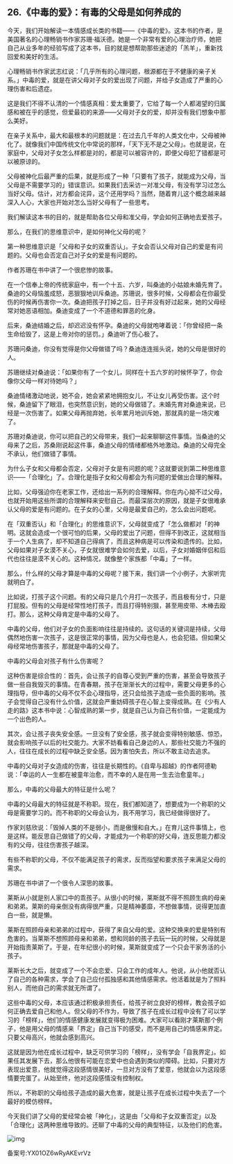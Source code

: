 ## 26.《中毒的爱》：有毒的父母是如何养成的
今天，我们开始解读一本情感成长类的书籍——《中毒的爱》。这本书的作者，是美国著名的心理畅销书作家苏珊·福沃德。她是一个非常有爱的心理治疗师，她把自己从业多年的经验写成了这本书，目的就是想帮助那些迷途的「羔羊」，重新找回爱和美好的生活。


心理畅销书作家武志红说：「几乎所有的心理问题，根源都在于不健康的亲子关系。」中毒的爱，就是在讲父母对子女的爱出现了问题，并给子女造成了严重的心理伤害和后遗症。


这是我们不得不认清的一个情感真相：爱太重要了，它给了每一个人都渴望的归属感和被在乎的感觉，但爱最初的来源——父母对子女的爱，却并没有我们想象中那么美好。


在亲子关系中，最大和最根本的问题就是：在过去几千年的人类文化中，父母被神化了。就像我们中国传统文化中常说的那样，「天下无不是之父母」。也就是说，在家庭中，父母对子女怎么样都是对的，都是可以被容许的，即便父母犯了错都是可以被原谅的。


父母被神化后最严重的后果，就是形成了一种「只要有了孩子，就能成为父母，当父母是不需要学习的」错误意识。如果我们去采访一对准父母，有没有学习过怎么当好父母。估计，对方都会诧异，这个还用学吗？当然，随着育儿这个概念越来越深入人心，大家也开始对怎么当好父母有了一些思考。


我们解读这本书的目的，就是帮助各位父母和准父母，学会如何正确地去爱孩子。


那么，在我们的思维意识中，是如何神化父母的呢？


第一种思维意识是「父母和子女的双重否认」。子女会否认父母对自己的爱是有问题的。父母也会否定自己对子女的爱是有问题的。


作者苏珊在书中讲了一个很悲惨的故事。


在一个信奉上帝的传统家庭中，有一个十五、六岁，叫桑迪的小姑娘未婚先育了。桑迪的父母恼羞成怒，恶狠狠地训斥桑迪。苏珊说，很多时候，父母都会在你最受伤的时候再伤害你一次。桑迪把孩子打掉之后，日子并没有好过起来，她的父母经常对她恶语相加。桑迪变成了一个不道德和罪恶的化身。


后来，桑迪结婚之后，却迟迟没有怀孕。桑迪的父母就咆哮着说：「你曾经把一条生命给毁了，这是上帝对你的惩罚。」桑迪听了伤心极了。


苏珊问桑迪，你没有觉得是你父母做错了吗？桑迪连连摇头说，她的父母是很好的人。


苏珊继续对桑迪说：「如果你有了一个女儿，同样在十五六岁的时候怀孕了，你会像你父母一样对待她吗？」


桑迪情绪激动地说，她不会，她会紧紧地拥抱女儿，不让女儿再受伤害。这个时候，桑迪留下了眼泪，也突然意识到，她的父母做错了。未婚先育对桑迪来说，已经是一次伤害了。如果父母再抛弃她，长年累月地训斥她，那就真的是一场灾难了。


苏珊对桑迪说，你可以把自己的父母带来，我们一起来聊聊这件事情。当桑迪的父母来了之后，苏桑刚说起这件事，桑迪父母的情绪都格外地激动。桑迪的父母完全不承认，他们做错了事情。


为什么子女和父母都会否定，父母对子女是有问题的呢？这就要说到第二种思维意识——「合理化」了。合理化是指子女和父母都会为有问题的爱做出合理的解释。


比如，父母强迫你在老家工作，还给出一系列的合理解释。你在内心拗不过父母，也就开始用这些所谓的合理解释来安慰自己。而最深层次的原因，就是子女很难承认父母的爱是有问题的。在子女的心里，父母是最爱自己的，怎么会出问题呢。


在「双重否认」和「合理化」的思维意识下，父母就变成了「怎么做都对「的神明。这就会造成一个很可怕的后果，父母的爱出了问题，但得不到改正，这就相当于一个人生病了，却不知道自己得病了，而且这种病是可以传染和遗传的。比如，父母如果对子女漠不关心，子女就很难学会如何去爱，以后，子女对婚姻伴侣和后代也往往是漠不关心的。这种情况，就像整个家族都「中毒」了一样。


那么，什么样的父母才算是中毒的父母呢？接下来，我们讲一个小例子，大家听完就明白了。


比如说，打孩子这个问题。有的父母只是几个月打一次孩子，而且极有分寸，只是打屁股。但有的父母是经常性地打孩子，而且打得特别狠，甚至用皮带、木棒去殴打。那么，这种父母肯定是中毒的父母了。


中毒的父母，他们对子女的负面影响往往是持续的。这句话的关键词是持续，父母偶然地伤害一次孩子，这是很正常的事情，因为父母也是人，也会犯错。但如果父母经常地伤害孩子，那就是中毒的父母了。


中毒的父母会对孩子有什么伤害呢？


这种伤害是综合性的：首先，会让孩子的自尊心受到严重的伤害，甚至会导致孩子做一些自我毁灭的事情。在青春期，孩子在渐渐长大的过程中，需要父母更多的心理指导，但中毒的父母不仅不会心理指导，还只会给孩子造成一些负面的影响。孩子会觉得自己没有什么价值，这就会严重妨碍孩子在心智上变得成熟。在《少有人走的路》这本书中说：心智成熟的第一步，就是自己认为自己有价值，一定能成为一个出色的人。


其次，会让孩子丧失安全感。一旦没有了安全感，孩子就会变得特别敏感、惊恐，就会影响孩子以后的社交能力。大家不妨看看自己身边的人，那些社交能力不强的人，往往在成长的过程中缺乏安全感。因为害怕失去，所以不敢主动去追求。


中毒的父母对子女造成的伤害，往往是长期性的。《自卑与超越》的作者阿德勒说：「幸运的人一生都在被童年治愈，而不幸的人是在用一生去治愈童年。」


那么，中毒的父母最大的特征是什么呢？


中毒的父母最大的特征就是不称职。现在，我们都知道了，想要成为一个称职的父母是需要学习的。而不称职的父母会认为，我不用学习，我已经做得很好了。


作家刘慈欣说：「毁掉人类的不是弱小，而是傲慢和自大。」在育儿这件事情上，也是这样。能反思自己做错了的父母，才能成为一个称职的好父母，连反思能力都没有的父母，往往伤害孩子越深。


有些不称职的父母，不仅不能满足孩子的需求，反而指望和要求孩子来满足父母的需求。


苏珊在书中讲了一个很令人深思的故事。


莱斯从小就是别人家口中的乖孩子。从很小的时候，莱斯就不得不照顾生病的母亲和弟弟。莱斯的母亲倒没有病得很严重，只是精神萎靡，不想做事情，说得更加直白一些，就是懒。


莱斯在照顾母亲和弟弟的过程中，获得了来自父母的爱。这种交换来的爱是特别有危害的。当莱斯不想照顾母亲和弟弟，想和同龄的孩子去玩一玩的时候，父母就是开始指责莱斯了。于是，在年纪很小的时候，莱斯就变成了一个只会干家务活的小孩子。


莱斯长大之后，就变成了一个不会恋爱、只会工作的成年人。他说，从小他就否认了自己的各种需求，学会了自己应付孤独感和其他情感需求。他活着就是为了照料别人，而他自己的需求就无所谓了。


这些中毒的父母，本应该通过积极承担责任，给孩子树立良好的榜样，教会孩子如何正确去爱自己和他人。但父母的不作为，导致了孩子在成长过程中没有了可以学习的「榜样」，他们的情感健康发展就变得极为困难。大家可以看刚才莱斯那个例子，他是用父母的情感来「界定」自己当下的感受，而不是用自己的情感来界定。只要父母高兴，他就会感到高兴。


这就是因为他在成长过程中，缺乏可供学习的「榜样」，没有学会「自我界定」。如果任其发展下去，那么他很有可能在恋爱中也会遇到类似的障碍。比如，只要对方表现出爱意，他就觉得这段感情很美好，一旦对方没有了爱意，他就会以为这段感情要完蛋了。从始至终，他对这段感情没有控制权。


所以，不称职的父母给孩子造成的最大危害，就是让孩子在成长过程中失去了一个最好的模仿榜样。


今天我们讲了父母的爱经常会被「神化」，这是由「父母和子女双重否定」以及「合理化」这两种思维导致的。还聊了中毒的父母的典型特征，以及他们的危害。


![img](https://pic1.zhimg.com/v2-73d65dfb85e599592c1749d1952716c3.webp)

  



备案号:YX01OZ6wRyAKEvrVz

